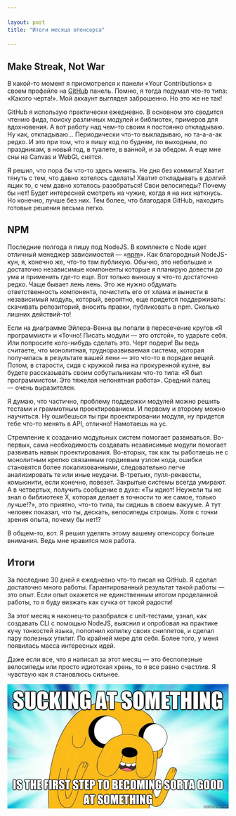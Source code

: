 ```yaml
---

layout: post
title: "Итоги месяца опенсорса"

---
```


## Make Streak, Not War

В какой-то момент я присмотрелся к панели «Your Contributions» в своем профайле
на [GitHub][1] панель. Помню, я тогда подумал что-то типа: «Какого черта!».
Мой аккаунт выглядел заброшенно. Но это же не так!

GitHub я использую практически ежедневно. В основном это сводится чтению фида, 
поиску различных модулей и библиотек, примеров для вдохновения. А вот работу над
чем-то своим я постоянно откладываю. Ну как, откладываю… Периодически что-то
выкладываю, но та-а-а-ак редко. И это при том, что я пишу код по будням, 
по выходным, по праздникам, в новый год, в туалете, в ванной, и за обедом. А еще
мне сны на Canvas и WebGL снятся.

Я решил, что пора бы что-то здесь менять. Не дня без коммита! Хватит тянуть 
с тем, что давно хотелось сделать! Хватит откладывать в долгий ящик то, с чем
давно хотелось разобраться! Свои велосипеды? Почему бы нет! Будет интересней 
смотреть на чужие, когда я на них наткнусь. Но конечно, лучше без них. Тем
более, что благодаря GitHub, находить готовые решения весьма легко.


## NPM

Последние полгода я пишу под NodeJS. В комплекте с Node идет отличный менеджер
зависимостей — «[npm][2]». Как благородный NodeJS-кун, я, конечно же, что-то
там публикую. Обычно, это небольшие и достаточно независимые компоненты которые
я планирую довести до ума и применить где-то еще. Вот только выношу я что-то
достаточно редко. Чаще бывает лень лень. Это же нужно обдумать ответственность
компонента, почистить его от хлама и вынести в независимый модуль, который,
вероятно, еще придется поддерживать: скачивать репозиторий, вносить правки,
публиковать в npm. Сколько лишних действий-то!

Если на диаграмме Эйлера-Венна вы попали в пересечение кругов «Я программист» и
«Точно! Писать модули — это отстой», то ударьте себя. Или попросите кого-нибудь
сделать это. Черт подери! Вы ведь считаете, что монолитная, трудноразвиваемая
система, которая получилась в результате вашей лени — это что-то в порядке вещей.
Потом, в старости, сидя с кружкой пива на прокуренной кухне, вы будете 
рассказывать своим собутыльникам что-то типа: «Я был программистом. 
Это тяжелая непонятная работа». Средний палец — очень выразителен. 

Я думаю, что частично, проблему поддержки модулей можно решить тестами
и граммотным проектированием. И первому и второму можно научиться. Ну ошибешься
ты при проектировании модуля, ну придется тебе что-то менять в API, отлично!
Намотаешь на ус. 

Стремление к созданию модульных систем помогает развиваться.
Во-первых, сама необходимость создавать независимые модули помогает развивать
навык проектирования. Во-вторых, так как ты работаешь не с монолитным крепко
связанным гордиевым узлом кода, ошибки становятся более локализованными, 
следовательно легче анализировать те или иные неудачи. В-третьих, пулл-реквесты,
комьюнити, если конечно, повезет. Закрытые системы всегда умирают. А в четвертых,
получить сообщение в духе: «Ты идиот! Неужели ты не знал о библиотеке X, которая
делает в точности то же самое, только лучше!?», это приятно, что-то типа,
ты сидишь в своем вакууме. А тут человек показал, что ты, дескать, велосипеды
строишь. Хотя с точки зрения опыта, почему бы нет!?

В общем-то, вот. Я решил уделять этому вашему опенсорсу больше внимания. Ведь
мне нравится моя работа.

## Итоги

За последние 30 дней я ежедневно что-то писал на GitHub. Я сделал достаточно
много работы. Гарантированный результат такой работы — это опыт. Если опыт
окажется не единственным итогом проделанной работы, то я буду визжать как сучка
от такой радости! 

За этот месяц я наконец-то разобрался с unit-тестами, узнал, как создавать CLI
с помощью NodeJS, выяснил и опробовал на практике кучу тонкостей языка, пополнил
копилку своих сниппетов, и сделал пару полезных утилит. По крайней мере для себя.
Более того, у меня появилась масса интересных идей. 

Даже если все, что я написал за этот месяц — это бесполезные велосипеды или
просто идиотская хрень, то я все равно счастлив. Я чувствую как я становлюсь
сильнее.

!['Sucking at something is the first step to becoming sorta good at something'][3]

[1]: https://github.com/
[2]: https://npmjs.org/
[3]: /assets/articles-assets/suck-you.jpg